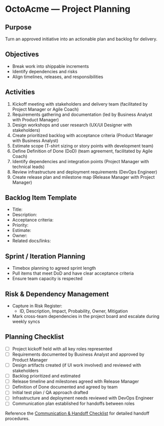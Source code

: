 # OctoAcme — Project Planning

## Purpose
Turn an approved initiative into an actionable plan and backlog for delivery.

## Objectives
- Break work into shippable increments
- Identify dependencies and risks
- Align timelines, releases, and responsibilities

## Activities
1. Kickoff meeting with stakeholders and delivery team (facilitated by Project Manager or Agile Coach)
2. Requirements gathering and documentation (led by Business Analyst with Product Manager)
3. Design workshops and user research (UX/UI Designer with stakeholders)
4. Create prioritized backlog with acceptance criteria (Product Manager with Business Analyst)
5. Estimate scope (T-shirt sizing or story points with development team)
6. Define Definition of Done (DoD) (team agreement, facilitated by Agile Coach)
7. Identify dependencies and integration points (Project Manager with technical leads)
8. Review infrastructure and deployment requirements (DevOps Engineer)
9. Create release plan and milestone map (Release Manager with Project Manager)

## Backlog Item Template
- Title:
- Description:
- Acceptance criteria:
- Priority:
- Estimate:
- Owner:
- Related docs/links:

## Sprint / Iteration Planning
- Timebox planning to agreed sprint length
- Pull items that meet DoD and have clear acceptance criteria
- Ensure team capacity is respected

## Risk & Dependency Management
- Capture in Risk Register:
  - ID, Description, Impact, Probability, Owner, Mitigation
- Mark cross-team dependencies in the project board and escalate during weekly syncs

## Planning Checklist
- [ ] Project kickoff held with all key roles represented
- [ ] Requirements documented by Business Analyst and approved by Product Manager
- [ ] Design artifacts created (if UI work involved) and reviewed with stakeholders
- [ ] Backlog prioritized and estimated
- [ ] Release timeline and milestones agreed with Release Manager
- [ ] Definition of Done documented and agreed by team
- [ ] Initial test plan / QA approach drafted
- [ ] Infrastructure and deployment needs reviewed with DevOps Engineer
- [ ] Communication plan established for handoffs between roles

Reference the [Communication & Handoff Checklist](octoacme-communication-and-handoff-checklist.md) for detailed handoff procedures.
